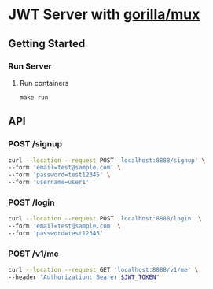 # JWT Server with [gorilla/mux](https://github.com/gorilla/mux)

## Getting Started
### Run Server
1. Run containers
    ```
    make run
    ```

## API
### POST /signup
```sh
curl --location --request POST 'localhost:8888/signup' \
--form 'email=test@sample.com' \
--form 'password=test12345' \
--form 'username=user1'
```

### POST /login
```sh
curl --location --request POST 'localhost:8888/login' \
--form 'email=test@sample.com' \
--form 'password=test12345'

```

### POST /v1/me
```sh
curl --location --request GET 'localhost:8888/v1/me' \
--header "Authorization: Bearer $JWT_TOKEN"
```
